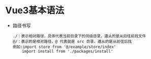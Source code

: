 # Vue3基本语法

* 路径书写
  ```
  ./：表示相对路径，具体代表当前目录下的同级目录，遵从的是从后往前找文件
  @/：表示的是相对路径，@ 代表就是 src 目录，遵从的是从前往后找
  例如:import store from '@/example/store/index'
      import install from './packages/install'
  ```
